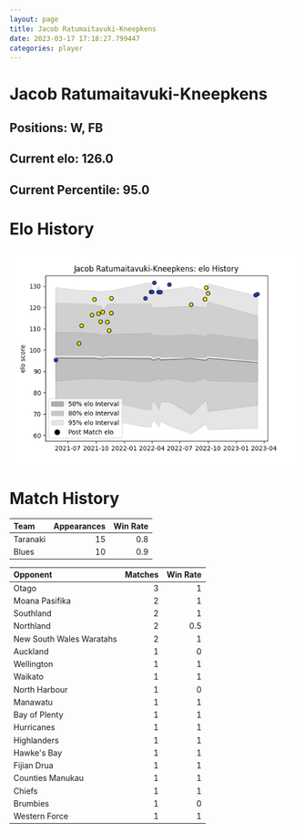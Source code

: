 ```yaml
---  
layout: page  
title: Jacob Ratumaitavuki-Kneepkens  
date: 2023-03-17 17:18:27.799447  
categories: player  
---
```

# Jacob Ratumaitavuki-Kneepkens

## Positions: W, FB

## Current elo: 126.0

## Current Percentile: 95.0

# Elo History


![elo history](history_JacobRatumaitavuki-Kneepkens.png)
# Match History


| Team     |   Appearances |   Win Rate |
|:---------|--------------:|-----------:|
| Taranaki |            15 |        0.8 |
| Blues    |            10 |        0.9 |

| Opponent                 |   Matches |   Win Rate |
|:-------------------------|----------:|-----------:|
| Otago                    |         3 |        1   |
| Moana Pasifika           |         2 |        1   |
| Southland                |         2 |        1   |
| Northland                |         2 |        0.5 |
| New South Wales Waratahs |         2 |        1   |
| Auckland                 |         1 |        0   |
| Wellington               |         1 |        1   |
| Waikato                  |         1 |        1   |
| North Harbour            |         1 |        0   |
| Manawatu                 |         1 |        1   |
| Bay of Plenty            |         1 |        1   |
| Hurricanes               |         1 |        1   |
| Highlanders              |         1 |        1   |
| Hawke's Bay              |         1 |        1   |
| Fijian Drua              |         1 |        1   |
| Counties Manukau         |         1 |        1   |
| Chiefs                   |         1 |        1   |
| Brumbies                 |         1 |        0   |
| Western Force            |         1 |        1   |